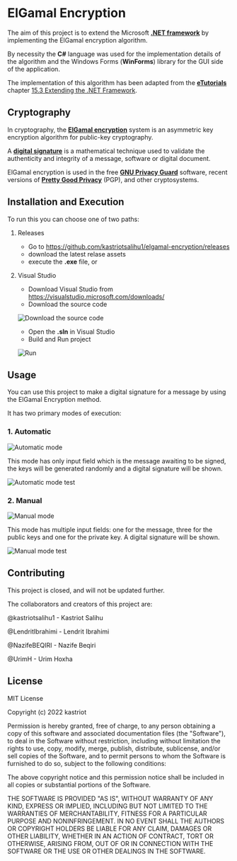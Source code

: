 # ElGamal Encryption

The aim of this project is to extend the Microsoft **[.NET framework](https://dotnet.microsoft.com/en-us/)** by implementing the ElGamal encryption algorithm.

By necessity the **C#** language was used for the implementation details of the algorithm and the Windows Forms (**WinForms**) library for the GUI side of the application.

The implementation of this algorithm has been adapted from the **[eTutorials](http://etutorials.org/)** chapter [15.3 Extending the .NET Framework](http://etutorials.org/Programming/Programming+.net+security/Part+III+.NET+Cryptography/Chapter+15.+Asymmetric+Encryption/15.3+Extending+the+.NET+Framework/?fbclid=IwAR3YQ16U1oiUFXItcU4pHlS8wgZuC31KvbrDwnbcHh12LBpwFgLlikMl2ww%2F/).

## Cryptography

In cryptography, the **[ElGamal encryption](https://en.wikipedia.org/wiki/ElGamal_encryption)** system is an asymmetric key encryption algorithm for public-key cryptography.

A **[digital signature](https://en.wikipedia.org/wiki/Digital_signature)** is a mathematical technique used to validate the authenticity and integrity of a message, software or digital document.

ElGamal encryption is used in the free **[GNU Privacy Guard](https://gnupg.org/)** software, recent versions of **[Pretty Good Privacy](https://en.wikipedia.org/wiki/Pretty_Good_Privacy)** (PGP), and other cryptosystems.

## Installation and Execution
To run this you can choose one of two paths:

1. Releases
   - Go to https://github.com/kastriotsalihu1/elgamal-encryption/releases
   - download the latest relase assets
   - execute the **.exe** file, or

2. Visual Studio
   - Download Visual Studio from https://visualstudio.microsoft.com/downloads/
   - Download the source code 
   
   ![Download the source code](https://drive.google.com/uc?export=view&id=1svkjbWMWeZK4RJ9Q5mRAlzBr4gd3W-fT)
   - Open the **.sln** in Visual Studio
   - Build and Run project

   ![Run](https://drive.google.com/uc?export=view&id=1YTl73yACNpHhf5JE7VuXC7dty2DMZIMx)

## Usage

You can use this project to make a digital signature for a message by using the ElGamal Encryption method.

It has two primary modes of execution:

### 1. Automatic

   ![Automatic mode](https://drive.google.com/uc?export=view&id=1zEuG4hJGlMXCp7bmAj7KjPj97ttsJuyA)
   
   This mode has only input field which is the message awaiting to be signed, the keys will be generated randomly and a digital signature will be shown.

  ![Automatic mode test](https://drive.google.com/uc?export=view&id=19U6ysCSgAXVKYS-Zj4Kf4P2FXdwf_zd7)
  
### 2. Manual

   ![Manual mode](https://drive.google.com/uc?export=view&id=1cv_JuyjDWPHoCu96kTmQMgB2mtoKpn_e)

This mode has multiple input fields: one for the message, three for the public keys and one for the private key. A digital signature will be shown.

   ![Manual mode test](https://drive.google.com/uc?export=view&id=1yQ9Yd44feuW9NgPK7nA-Vunoh2NBQgPn)
   
## Contributing

This project is closed, and will not be updated further.

The collaborators and creators of this project are: 

@kastriotsalihu1 - Kastriot Salihu

@LendritIbrahimi - Lendrit Ibrahimi

@NazifeBEQIRI - Nazife Beqiri

@UrimH - Urim Hoxha

## License 

MIT License

Copyright (c) 2022 kastriot

Permission is hereby granted, free of charge, to any person obtaining a copy
of this software and associated documentation files (the "Software"), to deal
in the Software without restriction, including without limitation the rights
to use, copy, modify, merge, publish, distribute, sublicense, and/or sell
copies of the Software, and to permit persons to whom the Software is
furnished to do so, subject to the following conditions:

The above copyright notice and this permission notice shall be included in all
copies or substantial portions of the Software.

THE SOFTWARE IS PROVIDED "AS IS", WITHOUT WARRANTY OF ANY KIND, EXPRESS OR
IMPLIED, INCLUDING BUT NOT LIMITED TO THE WARRANTIES OF MERCHANTABILITY,
FITNESS FOR A PARTICULAR PURPOSE AND NONINFRINGEMENT. IN NO EVENT SHALL THE
AUTHORS OR COPYRIGHT HOLDERS BE LIABLE FOR ANY CLAIM, DAMAGES OR OTHER
LIABILITY, WHETHER IN AN ACTION OF CONTRACT, TORT OR OTHERWISE, ARISING FROM,
OUT OF OR IN CONNECTION WITH THE SOFTWARE OR THE USE OR OTHER DEALINGS IN THE
SOFTWARE.

